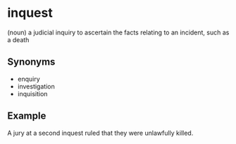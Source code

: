 # inquest

(noun) a judicial inquiry to ascertain the facts relating to an incident, such as a death

## Synonyms

+ enquiry
+ investigation
+ inquisition

## Example

A jury at a second inquest ruled that they were unlawfully killed.
